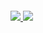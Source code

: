 

###### [![](https://assets.appsmith.com/git-sync/Buttons.svg) ](http://localhost:8080/applications/66d34dc0971b12617d2a7bb0/pages/66d34dc1971b12617d2a7bc0) [![](https://assets.appsmith.com/git-sync/Buttons2.svg)](http://localhost:8080/applications/66d34dc0971b12617d2a7bb0/pages/66d34dc1971b12617d2a7bc0/edit)
